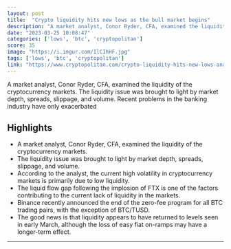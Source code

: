 ```yaml
---
layout: post
title:  "Crypto liquidity hits new lows as the bull market begins"
description: "A market analyst, Conor Ryder, CFA, examined the liquidity of the cryptocurrency markets. The liquidity issue was brought to light by market depth, spreads, slippage, and volume. Recent problems in the banking industry have only exacerbated"
date: "2023-03-25 10:08:47"
categories: ['lows', 'btc', 'cryptopolitan']
score: 35
image: "https://i.imgur.com/IlCIhHF.jpg"
tags: ['lows', 'btc', 'cryptopolitan']
link: "https://www.cryptopolitan.com/crypto-liquidity-hits-new-lows-analyst/"
---
```


A market analyst, Conor Ryder, CFA, examined the liquidity of the cryptocurrency markets. The liquidity issue was brought to light by market depth, spreads, slippage, and volume. Recent problems in the banking industry have only exacerbated

## Highlights

- A market analyst, Conor Ryder, CFA, examined the liquidity of the cryptocurrency markets.
- The liquidity issue was brought to light by market depth, spreads, slippage, and volume.
- According to the analyst, the current high volatility in cryptocurrency markets is primarily due to low liquidity.
- The liquid flow gap following the implosion of FTX is one of the factors contributing to the current lack of liquidity in the markets.
- Binance recently announced the end of the zero-fee program for all BTC trading pairs, with the exception of BTC/TUSD.
- The good news is that liquidity appears to have returned to levels seen in early March, although the loss of easy fiat on-ramps may have a longer-term effect.

---

